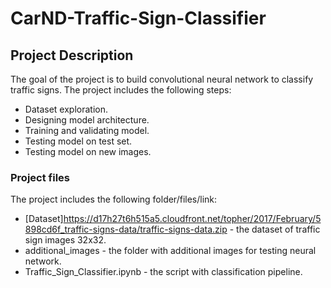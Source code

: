# CarND-Traffic-Sign-Classifier
## Project Description

The goal of the project is to build convolutional neural network to classify traffic signs. The project includes the following steps:
- Dataset exploration.
- Designing model architecture.
- Training and validating model.
- Testing model on test set.
- Testing model on new images.

### Project files
The project includes the following folder/files/link:
- [Dataset]https://d17h27t6h515a5.cloudfront.net/topher/2017/February/5898cd6f_traffic-signs-data/traffic-signs-data.zip - the dataset of traffic sign images 32x32.
- additional_images - the folder with additional images for testing neural network.
- Traffic_Sign_Classifier.ipynb - the script with classification pipeline.
